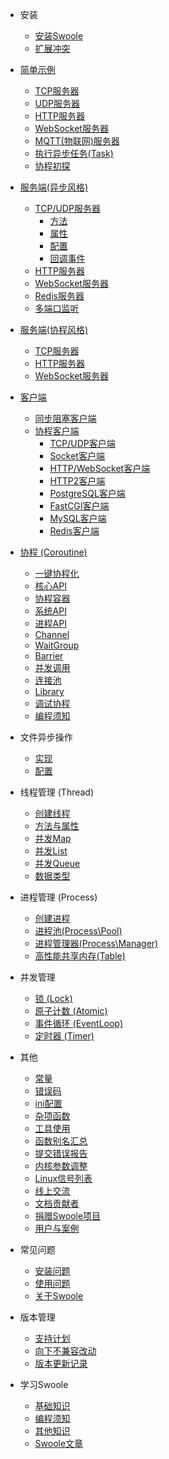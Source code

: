 
* 安装
  * [安装Swoole](environment.md)
  * [扩展冲突](getting_started/extension.md)

* [简单示例](start/start_server.md)
  * [TCP服务器](start/start_tcp_server.md)
  * [UDP服务器](start/start_udp_server.md)
  * [HTTP服务器](start/start_http_server.md)
  * [WebSocket服务器](start/start_ws_server.md)
  * [MQTT(物联网)服务器](start/start_mqtt.md)
  * [执行异步任务(Task)](start/start_task.md)
  * [协程初探](start/coroutine.md)

* [服务端(异步风格)](server/init.md)
  * [TCP/UDP服务器](server/tcp_init.md)
    * [方法](server/methods.md)
    * [属性](server/properties.md)
    * [配置](server/setting.md)
    * [回调事件](server/events.md)
  * [HTTP服务器](http_server.md)
  * [WebSocket服务器](websocket_server.md)
  * [Redis服务器](redis_server.md)
  * [多端口监听](server/port.md)

* [服务端(协程风格)](server/co_init.md)
  * [TCP服务器](coroutine/server.md)
  * [HTTP服务器](coroutine/http_server.md)
  * [WebSocket服务器](coroutine/ws_server.md)

* [客户端](client_init.md)
  * [同步阻塞客户端](client.md)
  * [协程客户端](coroutine_client/init.md)
    * [TCP/UDP客户端](coroutine_client/client.md)
    * [Socket客户端](coroutine_client/socket.md)
    * [HTTP/WebSocket客户端](coroutine_client/http_client.md)
    * [HTTP2客户端](coroutine_client/http2_client.md)
    * [PostgreSQL客户端](coroutine_client/postgresql.md)
    * [FastCGI客户端](coroutine_client/fastcgi.md)
    * [MySQL客户端](coroutine_client/mysql.md)
    * [Redis客户端](coroutine_client/redis.md)

* [协程 (Coroutine)](coroutine.md)
  * [一键协程化](runtime.md)
  * [核心API](coroutine/coroutine.md)
  * [协程容器](coroutine/scheduler.md)
  * [系统API](coroutine/system.md)
  * [进程API](coroutine/proc_open.md)
  * [Channel](coroutine/channel.md)
  * [WaitGroup](coroutine/wait_group.md)
  * [Barrier](coroutine/barrier.md)
  * [并发调用](coroutine/multi_call.md)
  * [连接池](coroutine/conn_pool.md)
  * [Library](library.md)
  * [调试协程](coroutine/gdb.md)
  * [编程须知](coroutine/notice.md)

* 文件异步操作
  * [实现](file/engine.md)
  * [配置](file/setting.md)

* 线程管理 (Thread)
  * [创建线程](thread/thread.md)
  * [方法与属性](thread/info)
  * [并发Map](thread/map.md)
  * [并发List](thread/arraylist.md)
  * [并发Queue](thread/queue.md)
  * [数据类型](thread/transfer.md)

* 进程管理 (Process)
  * [创建进程](process/process.md)
  * [进程池(Process\Pool)](process/process_pool.md)
  * [进程管理器(Process\Manager)](process/process_manager.md)
  * [高性能共享内存(Table)](memory/table.md)

* 并发管理
  * [锁 (Lock)](memory/lock.md)
  * [原子计数 (Atomic)](memory/atomic.md)
  * [事件循环 (EventLoop)](event.md)
  * [定时器 (Timer)](timer.md)

* 其他
  * [常量](consts.md)
  * [错误码](other/errno.md)
  * [ini配置](other/config.md)
  * [杂项函数](functions.md)
  * [工具使用](other/tools.md)
  * [函数别名汇总](other/alias.md)
  * [提交错误报告](other/issue.md)
  * [内核参数调整](other/sysctl.md)
  * [Linux信号列表](other/signal.md)
  * [线上交流](other/discussion.md)
  * [文档贡献者](CONTRIBUTING.md)
  * [捐赠Swoole项目](other/donate.md)
  * [用户与案例](case.md)

* 常见问题
  * [安装问题](question/install.md)
  * [使用问题](question/use.md)
  * [关于Swoole](question/swoole.md)

* 版本管理
  * [支持计划](version/supported.md)
  * [向下不兼容改动](version/bc.md)
  * [版本更新记录](version/log.md)

* 学习Swoole
  * [基础知识](learn.md)
  * [编程须知](getting_started/notice.md)
  * [其他知识](learn_other.md)
  * [Swoole文章](blog_list.md)
